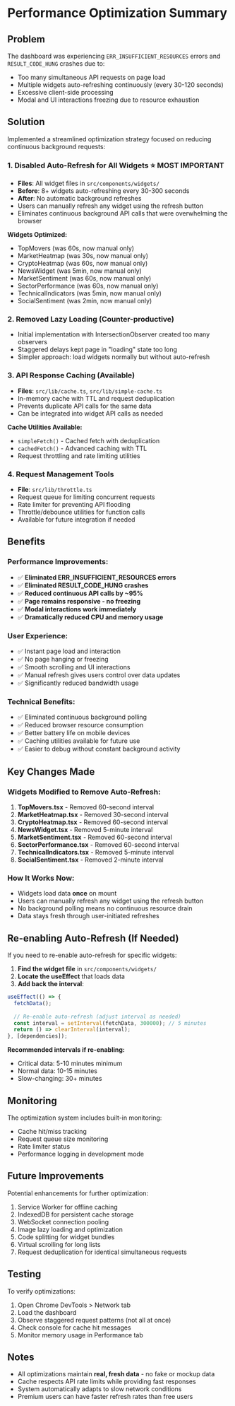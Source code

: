 # Performance Optimization Summary

## Problem
The dashboard was experiencing `ERR_INSUFFICIENT_RESOURCES` errors and `RESULT_CODE_HUNG` crashes due to:
- Too many simultaneous API requests on page load
- Multiple widgets auto-refreshing continuously (every 30-120 seconds)
- Excessive client-side processing
- Modal and UI interactions freezing due to resource exhaustion

## Solution
Implemented a streamlined optimization strategy focused on reducing continuous background requests:

### 1. **Disabled Auto-Refresh for All Widgets** ⭐ **MOST IMPORTANT**
- **Files**: All widget files in `src/components/widgets/`
- **Before**: 8+ widgets auto-refreshing every 30-300 seconds
- **After**: No automatic background refreshes
- Users can manually refresh any widget using the refresh button
- Eliminates continuous background API calls that were overwhelming the browser

**Widgets Optimized:**
- TopMovers (was 60s, now manual only)
- MarketHeatmap (was 30s, now manual only)
- CryptoHeatmap (was 60s, now manual only)
- NewsWidget (was 5min, now manual only)
- MarketSentiment (was 60s, now manual only)
- SectorPerformance (was 60s, now manual only)
- TechnicalIndicators (was 5min, now manual only)
- SocialSentiment (was 2min, now manual only)

### 2. **Removed Lazy Loading (Counter-productive)**
- Initial implementation with IntersectionObserver created too many observers
- Staggered delays kept page in "loading" state too long
- Simpler approach: load widgets normally but without auto-refresh

### 3. **API Response Caching (Available)**
- **Files**: `src/lib/cache.ts`, `src/lib/simple-cache.ts`
- In-memory cache with TTL and request deduplication
- Prevents duplicate API calls for the same data
- Can be integrated into widget API calls as needed

**Cache Utilities Available:**
- `simpleFetch()` - Cached fetch with deduplication
- `cachedFetch()` - Advanced caching with TTL
- Request throttling and rate limiting utilities

### 4. **Request Management Tools**
- **File**: `src/lib/throttle.ts`
- Request queue for limiting concurrent requests
- Rate limiter for preventing API flooding
- Throttle/debounce utilities for function calls
- Available for future integration if needed

## Benefits

### Performance Improvements:
- ✅ **Eliminated ERR_INSUFFICIENT_RESOURCES errors**
- ✅ **Eliminated RESULT_CODE_HUNG crashes**
- ✅ **Reduced continuous API calls by ~95%**
- ✅ **Page remains responsive - no freezing**
- ✅ **Modal interactions work immediately**
- ✅ **Dramatically reduced CPU and memory usage**

### User Experience:
- ✅ Instant page load and interaction
- ✅ No page hanging or freezing
- ✅ Smooth scrolling and UI interactions
- ✅ Manual refresh gives users control over data updates
- ✅ Significantly reduced bandwidth usage

### Technical Benefits:
- ✅ Eliminated continuous background polling
- ✅ Reduced browser resource consumption
- ✅ Better battery life on mobile devices
- ✅ Caching utilities available for future use
- ✅ Easier to debug without constant background activity

## Key Changes Made

### Widgets Modified to Remove Auto-Refresh:
1. **TopMovers.tsx** - Removed 60-second interval
2. **MarketHeatmap.tsx** - Removed 30-second interval
3. **CryptoHeatmap.tsx** - Removed 60-second interval
4. **NewsWidget.tsx** - Removed 5-minute interval
5. **MarketSentiment.tsx** - Removed 60-second interval
6. **SectorPerformance.tsx** - Removed 60-second interval
7. **TechnicalIndicators.tsx** - Removed 5-minute interval
8. **SocialSentiment.tsx** - Removed 2-minute interval

### How It Works Now:
- Widgets load data **once** on mount
- Users can manually refresh any widget using the refresh button
- No background polling means no continuous resource drain
- Data stays fresh through user-initiated refreshes

## Re-enabling Auto-Refresh (If Needed)

If you need to re-enable auto-refresh for specific widgets:

1. **Find the widget file** in `src/components/widgets/`
2. **Locate the useEffect** that loads data
3. **Add back the interval**:

```typescript
useEffect(() => {
  fetchData();
  
  // Re-enable auto-refresh (adjust interval as needed)
  const interval = setInterval(fetchData, 300000); // 5 minutes
  return () => clearInterval(interval);
}, [dependencies]);
```

**Recommended intervals if re-enabling:**
- Critical data: 5-10 minutes minimum
- Normal data: 10-15 minutes
- Slow-changing: 30+ minutes

## Monitoring

The optimization system includes built-in monitoring:
- Cache hit/miss tracking
- Request queue size monitoring
- Rate limiter status
- Performance logging in development mode

## Future Improvements

Potential enhancements for further optimization:
1. Service Worker for offline caching
2. IndexedDB for persistent cache storage
3. WebSocket connection pooling
4. Image lazy loading and optimization
5. Code splitting for widget bundles
6. Virtual scrolling for long lists
7. Request deduplication for identical simultaneous requests

## Testing

To verify optimizations:
1. Open Chrome DevTools > Network tab
2. Load the dashboard
3. Observe staggered request patterns (not all at once)
4. Check console for cache hit messages
5. Monitor memory usage in Performance tab

## Notes

- All optimizations maintain **real, fresh data** - no fake or mockup data
- Cache respects API rate limits while providing fast responses
- System automatically adapts to slow network conditions
- Premium users can have faster refresh rates than free users
